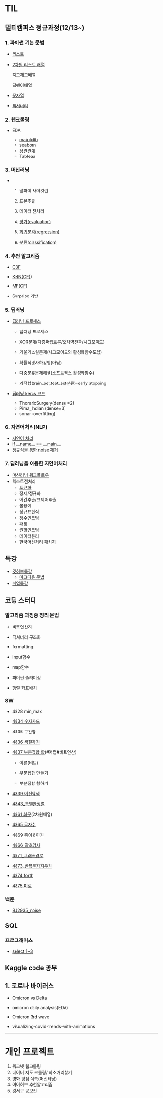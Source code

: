 # TIL

## 멀티캠퍼스 정규과정(12/13~)

### 1. 파이썬 기본 문법

- [리스트](https://github.com/squirrelabbit/TIL/blob/master/0.%ED%8C%8C%EC%9D%B4%EC%8D%AC/%EB%A6%AC%EC%8A%A4%ED%8A%B8.md)

- [2차원 리스트 배열](https://github.com/squirrelabbit/TIL/blob/master/0.%ED%8C%8C%EC%9D%B4%EC%8D%AC/2%EC%B0%A8%EC%9B%90%EB%A6%AC%EC%8A%A4%ED%8A%B8%20%EB%AC%B8%EC%A0%9C.md)

  지그재그배열

  달팽이배열

- [문자열](https://github.com/squirrelabbit/TIL/blob/master/0.%ED%8C%8C%EC%9D%B4%EC%8D%AC/%EB%AC%B8%EC%9E%90%EC%97%B4.md)

- [딕셔너리](https://github.com/squirrelabbit/TIL/blob/master/0.%ED%8C%8C%EC%9D%B4%EC%8D%AC/%EB%94%95%EC%85%94%EB%84%88%EB%A6%AC.md)

### 2. 웹크롤링 

- EDA

  - [matplolib](https://github.com/squirrelabbit/TIL/blob/master/matplolib.md)
  - seaborn
  - [상관관계](https://github.com/squirrelabbit/TIL/blob/master/%EC%83%81%EA%B4%80%EA%B4%80%EA%B3%84%20EDA.md)
  - Tableau

### 3. 머신러닝
- 1. 넘파이 사이킷런

  2. 표본추출

  3. 데이터 전처리

  4. [평가(evaluation)](https://github.com/squirrelabbit/TIL/blob/master/2.%EB%A8%B8%EC%8B%A0%EB%9F%AC%EB%8B%9D/3.%20%ED%8F%89%EA%B0%80(evaluation).md)

  5. [회귀분석(regression)](https://github.com/squirrelabbit/TIL/blob/master/2.%EB%A8%B8%EC%8B%A0%EB%9F%AC%EB%8B%9D/5.%20%ED%9A%8C%EA%B7%80(regression).md)

  6. [분류(classification)](https://github.com/squirrelabbit/TIL/blob/master/2.%EB%A8%B8%EC%8B%A0%EB%9F%AC%EB%8B%9D/4.%20%EB%B6%84%EB%A5%98(classification).md)
  
     

### 4. 추천 알고리즘

  - [CBF](https://github.com/squirrelabbit/TIL/blob/master/3.%EC%B6%94%EC%B2%9C%EC%95%8C%EA%B3%A0%EB%A6%AC%EC%A6%98/CBF.md)

  - [KNN(CF)](https://github.com/squirrelabbit/TIL/blob/master/3.%EC%B6%94%EC%B2%9C%EC%95%8C%EA%B3%A0%EB%A6%AC%EC%A6%98/CF_KNN.md))

  - [MF(CF)](https://github.com/squirrelabbit/TIL/blob/master/3.%EC%B6%94%EC%B2%9C%EC%95%8C%EA%B3%A0%EB%A6%AC%EC%A6%98/CF_MF.md)

  - Surprise 기반

    

### 5. 딥러닝

  - [딥러닝 프로세스](https://github.com/squirrelabbit/TIL/blob/master/5.deeplearning/%EB%94%A5%EB%9F%AC%EB%8B%9D%20%ED%94%84%EB%A1%9C%EC%84%B8%EC%8A%A4.md)
    - 딥러닝 프로세스
    
    - XOR문제(다층퍼셉트론/오차역전파/시그모이드)
    
    - 기울기소실문제(시그모이드외 활성화함수도입)
    
    - 확률적경사하강법(아담)
    
    - 다중분류문제해결(소프트맥스 활성화함수)
    
    - 과적합(train_set,test_set분류)-early stopping
    
      
    
- [딥러닝 keras 코드](https://github.com/squirrelabbit/TIL/blob/master/5.deeplearning/%EB%94%A5%EB%9F%AC%EB%8B%9D%20keras%20%EC%BD%94%EB%93%9C.md)
  
  - ThoraricSurgery(dense =2)
  - Pima_Indian (dense=3)
  - sonar (overfitting)

### 6. 자연어처리(NLP)

- [자연어 처리](https://github.com/squirrelabbit/TIL/blob/master/4.%EC%9E%90%EC%97%B0%EC%96%B4%20%EC%B2%98%EB%A6%AC/%EC%9E%90%EC%97%B0%EC%96%B4%20%EC%B2%98%EB%A6%AC%20(NLP).md)
- [if \_\_name\_\_ == \_\_main\_\_](https://github.com/squirrelabbit/TIL/blob/master/4.%EC%9E%90%EC%97%B0%EC%96%B4%20%EC%B2%98%EB%A6%AC/if%20__name__%20%3D%3D%20__main__.md)
- [정규식을 통한 noise 제거](https://github.com/squirrelabbit/TIL/blob/master/4.%EC%9E%90%EC%97%B0%EC%96%B4%20%EC%B2%98%EB%A6%AC/%EC%A0%95%EA%B7%9C%EC%8B%9D.md)

### 7. 딥러닝을 이용한 자연어처리

- [머신러닝 워크폴로우](https://github.com/squirrelabbit/TIL/blob/master/keras_nlp/1.%20%EB%A8%B8%EC%8B%A0%EB%9F%AC%EB%8B%9D%20%EC%9B%8C%ED%81%AC%ED%94%8C%EB%A1%9C%EC%9A%B0(Machine%20Learning%20Workflow).md)
- 텍스트전처리
  - [토큰화](https://github.com/squirrelabbit/TIL/blob/master/keras_nlp/2.%ED%85%8D%EC%8A%A4%ED%8A%B8%EC%A0%84%EC%B2%98%EB%A6%AC.md)
  - 정제/정규화
  - 어간추출/표제어추출
  - 불용어
  - 정규표현식
  - 정수인코딩
  - 패딩
  - 원핫인코딩
  - 데이터분리
  - 한국어전처리 패키지



## 특강

- [깃허브특강](https://github.com/squirrelabbit/TIL/blob/master/%EA%B9%83/%EA%B9%83%ED%97%88%EB%B8%8C%ED%8A%B9%EA%B0%95.md)
  - [마크다운 문법](https://github.com/squirrelabbit/TIL/blob/master/%EA%B9%83/markdown-basic.md)
- [취업특강](https://github.com/squirrelabbit/TIL/blob/master/%EC%B7%A8%EC%A4%80%ED%8A%B9%EA%B0%95.md) 



## 코딩 스터디
### 알고리즘 과정중 정리 문법

  - 비트연산자

  - 딕셔너리 구조화

  - formatting

  - input함수

  - map함수

  - 파이썬 슬라이싱

  - 행렬 좌표배치

    

### SW
- 4828 min_max
- [4834 숫자카드](https://github.com/squirrelabbit/TIL/blob/master/algorithm/%EC%95%8C%EA%B3%A0%EB%A6%AC%EC%A6%98%20%EC%8B%A4%EC%A0%84%EB%AC%B8%EC%A0%9C/4834%20%EC%88%AB%EC%9E%90%EC%B9%B4%EB%93%9C.md)
- 4835 구간합
- [4836 색칠하기](https://github.com/squirrelabbit/TIL/blob/master/algorithm/%EC%95%8C%EA%B3%A0%EB%A6%AC%EC%A6%98%20%EC%8B%A4%EC%A0%84%EB%AC%B8%EC%A0%9C/4836_coloring.md)
- [4837 부분집합 합](https://github.com/squirrelabbit/TIL/blob/master/algorithm/%EC%95%8C%EA%B3%A0%EB%A6%AC%EC%A6%98%20%EC%8B%A4%EC%A0%84%EB%AC%B8%EC%A0%9C/4837_%EB%B6%80%EB%B6%84%EC%A7%91%ED%95%A9%EC%9D%98%20%ED%95%A9.md)(#어렵#비트연산)

  - 이론(비트)

  - 부분집합 만들기

  - 부분집합 합하기
- [4839 이진탐색](https://github.com/squirrelabbit/TIL/blob/master/algorithm/%EC%95%8C%EA%B3%A0%EB%A6%AC%EC%A6%98%20%EC%8B%A4%EC%A0%84%EB%AC%B8%EC%A0%9C/4839_binarysearch.md)
- [4843_특별한정렬](https://github.com/squirrelabbit/TIL/blob/master/algorithm/%EC%95%8C%EA%B3%A0%EB%A6%AC%EC%A6%98%20%EC%8B%A4%EC%A0%84%EB%AC%B8%EC%A0%9C/4839_binarysearch.md)
- [4861 회문](https://github.com/squirrelabbit/TIL/blob/master/algorithm/%EC%95%8C%EA%B3%A0%EB%A6%AC%EC%A6%98%20%EC%8B%A4%EC%A0%84%EB%AC%B8%EC%A0%9C/4861%20%ED%9A%8C%EB%AC%B8.md)(2차원배열)
- [4865 글자수](https://github.com/squirrelabbit/TIL/blob/master/algorithm/%EC%95%8C%EA%B3%A0%EB%A6%AC%EC%A6%98%20%EC%8B%A4%EC%A0%84%EB%AC%B8%EC%A0%9C/4865%20%EA%B8%80%EC%9E%90%EC%88%98.md)
- [4869 종이붙이기](https://github.com/squirrelabbit/TIL/blob/master/algorithm/%EC%95%8C%EA%B3%A0%EB%A6%AC%EC%A6%98%20%EC%8B%A4%EC%A0%84%EB%AC%B8%EC%A0%9C/4869%20%EC%A2%85%EC%9D%B4%EB%B6%99%EC%9D%B4%EA%B8%B0.md)
- [4866_괄호검사](https://github.com/squirrelabbit/TIL/blob/master/%EB%A7%A4%EC%9D%BC%EC%8A%A4%ED%84%B0%EB%94%94/algorithm/%EC%95%8C%EA%B3%A0%EB%A6%AC%EC%A6%98%20%EC%8B%A4%EC%A0%84%EB%AC%B8%EC%A0%9C/3.stack/4866_%EA%B4%84%ED%98%B8%EA%B2%80%EC%82%AC.md)
- [4871_그래프경로](https://github.com/squirrelabbit/TIL/blob/master/%EB%A7%A4%EC%9D%BC%EC%8A%A4%ED%84%B0%EB%94%94/algorithm/%EC%95%8C%EA%B3%A0%EB%A6%AC%EC%A6%98%20%EC%8B%A4%EC%A0%84%EB%AC%B8%EC%A0%9C/3.stack/4871_%EA%B7%B8%EB%9E%98%ED%94%84%EA%B2%BD%EB%A1%9C.md)
- [4873_반복문자지우기](https://github.com/squirrelabbit/TIL/blob/master/%EB%A7%A4%EC%9D%BC%EC%8A%A4%ED%84%B0%EB%94%94/algorithm/%EC%95%8C%EA%B3%A0%EB%A6%AC%EC%A6%98%20%EC%8B%A4%EC%A0%84%EB%AC%B8%EC%A0%9C/3.stack/4879_%EB%B0%98%EB%B3%B5%EB%AC%B8%EC%9E%90%EC%A7%80%EC%9A%B0%EA%B8%B0.md)
- [4874 forth](https://github.com/squirrelabbit/TIL/blob/master/%EB%A7%A4%EC%9D%BC%EC%8A%A4%ED%84%B0%EB%94%94/algorithm/%EC%95%8C%EA%B3%A0%EB%A6%AC%EC%A6%98%20%EC%8B%A4%EC%A0%84%EB%AC%B8%EC%A0%9C/3.stack/4874%20forth.md)
- [4875 미로](https://github.com/squirrelabbit/TIL/blob/master/%EB%A7%A4%EC%9D%BC%EC%8A%A4%ED%84%B0%EB%94%94/algorithm/%EC%95%8C%EA%B3%A0%EB%A6%AC%EC%A6%98%20%EC%8B%A4%EC%A0%84%EB%AC%B8%EC%A0%9C/3.stack/4875%20%EB%AF%B8%EB%A1%9C.md)

### 백준
- [BJ2935_noise](https://github.com/squirrelabbit/TIL/blob/master/algorithm/%EC%95%8C%EA%B3%A0%EB%A6%AC%EC%A6%98%20%EC%8B%A4%EC%A0%84%EB%AC%B8%EC%A0%9C/BJ2935_noise.md)



## SQL

### 프로그래머스

- [select 1~3](https://github.com/squirrelabbit/TIL/blob/master/sql/SELECT%201-3.md)

## Kaggle code 공부

## 1. 코로나 바이러스

- Omicron vs Delta

- omicron daily analysis(EDA)

- Omicron 3rd wave

- visualizing-covid-trends-with-animations

  

------



# 개인 프로젝트

 1. 워크넷 웹크롤링
 2. 네이버 지도 크롤링/ 최소거리찾기
 3. 영화 평점 예측(머신러닝)
 4. 아이허브 추천알고리즘
 5. 강서구 공모전
